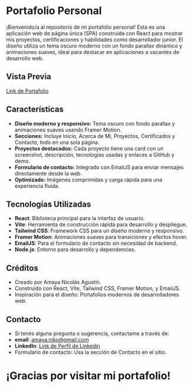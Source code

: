 # Portafolio Personal

¡Bienvenido/a al repositorio de mi portafolio personal! Esta es una aplicación web de página única (SPA) construida con React para mostrar mis proyectos, certificaciones y habilidades como desarrollador junior. El diseño utiliza un tema oscuro moderno con un fondo parallax dinámico y animaciones suaves, ideal para destacar en aplicaciones a vacantes de desarrollo web.

## Vista Previa
[Link de Portafolio](https://portafolio-personal-opal-nine.vercel.app/)

## Características
- **Diseño moderno y responsivo:** Tema oscuro con fondo parallax y animaciones suaves usando Framer Motion.
- **Secciones:** Incluye Inicio, Acerca de Mí, Proyectos, Certificados y Contacto, todo en una sola página.
- **Proyectos destacados:** Cada proyecto tiene una card con un screenshot, descripción, tecnologías usadas y enlaces a GitHub y demo.
- **Formulario de contacto:** Integrado con EmailJS para enviar mensajes directamente desde la web.
- **Optimizado:** Imágenes comprimidas y carga rápida para una experiencia fluida.

## Tecnologías Utilizadas
- **React**: Biblioteca principal para la interfaz de usuario.
- **Vite**: Herramienta de construcción rápida para desarrollo y despliegue.
- **Tailwind CSS**: Framework CSS para un diseño moderno y responsivo.
- **Framer Motion**: Animaciones suaves para transiciones y efectos hover.
- **EmailJS**: Para el formulario de contacto sin necesidad de backend.
- **Node.js**: Entorno para desarrollo y dependencias.

## Créditos
- Creado por Amaya Nicolás Agustín.
- Construido con React, Vite, Tailwind CSS, Framer Motion, y EmailJS.
- Inspiración para el diseño: Portafolios modernos de desarrolladores web.

## Contacto
- Si tenés alguna pregunta o sugerencia, contactame a través de:
- **email**: amaya.niko@gmail.com
- **LinkedIn**: [Link de Perfil de Linkedin](https://www.linkedin.com/in/nicolás-agustín-amaya-161a34165)
- Formulario de contacto: Usa la sección de Contacto en el sitio.

# ¡Gracias por visitar mi portafolio!